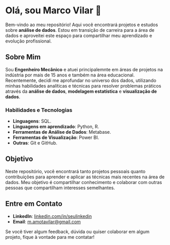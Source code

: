 # Olá, sou Marco Vilar 👋

Bem-vindo ao meu repositório! Aqui você encontrará projetos e estudos sobre **análise de dados**. Estou em transição de carreira para a área de dados e aproveitei este espaço para compartilhar meu aprendizado e evolução profissional.

## Sobre Mim

Sou **Engenheiro Mecânico** e atuei principalemnte em áreas de projetos na indústria por mais de 15 anos e também na área educacional. Recentemente, decidi me aprofundar no universo dos dados, utilizando minhas habilidades analíticas e técnicas para resolver problemas práticos através da **análise de dados**, **modelagem estatística** e **visualização de dados**.

### Habilidades e Tecnologias

- **Linguagens**: SQL.
- **Linguagens em aprendizado**: Python, R.
- **Ferramentas de Análise de Dados**: Metabase.
- **Ferramentas de Visualização**: Power BI.
- **Outras**: Git e GitHub.

## Objetivo

Neste repositório, você encontrará tanto projetos pessoais quanto contribuições para aprender e aplicar as técnicas mais recentes na área de dados. Meu objetivo é compartilhar conhecimento e colaborar com outras pessoas que compartilham interesses semelhantes.

## Entre em Contato

- **LinkedIn**: [linkedin.com/in/seulinkedin](https://www.linkedin.com/in/marcovilar)
- **Email**: [m.amotavilar@gmail.com](mailto:m.amotavilar@gmail.com)

Se você tiver algum feedback, dúvida ou quiser colaborar em algum projeto, fique à vontade para me contatar!


